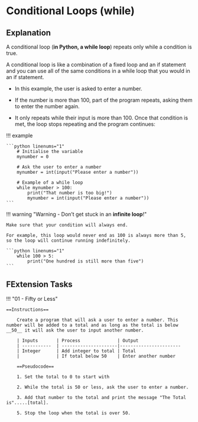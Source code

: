 # Conditional Loops (while)

## Explanation

A conditional loop (__in Python, a while loop__) repeats only while a condition is true. 

A conditional loop is like a combination of a fixed loop and an if statement and you can use all of the same conditions in a while loop that you would in an if statement.

* In this example, the user is asked to enter a number. 

* If the number is more than 100, part of the program repeats, asking them to enter the number again. 

* It only repeats while their input is more than 100. Once that condition is met, the loop stops repeating and the program continues:

!!! example

	```python linenums="1"
		# Initialise the variable
		mynumber = 0
		
		# Ask the user to enter a number
		mynumber = int(input("Please enter a number"))
		
		# Example of a while loop
		while mynumber > 100:
			print("That number is too big!")
			mynumber = int(input("Please enter a number"))
	```

!!! warning "Warning - Don’t get stuck in an __infinite loop__!"

	Make sure that your condition will always end.
	
	For example, this loop would never end as 100 is always more than 5, so the loop will continue running indefinitely.

	```python linenums="1"
		while 100 > 5:
			print("One hundred is still more than five")
	```

## FExtension Tasks

!!! "01 - Fifty or Less"

    ==Instructions==

	    Create a program that will ask a user to enter a number. This number will be added to a total and as long as the total is below __50__ it will ask the user to input another number.
	
	    | Inputs       | Process              | Output
	    | -----------  | ---------------------|-----------------------
	    | Integer      | Add integer to total | Total
	    |              | If total below 50    | Enter another number
	
	    ==Pseudocode==
	
	    1. Set the total to 0 to start with
	   
	    2. While the total is 50 or less, ask the user to enter a number.
	   
	    3. Add that number to the total and print the message "The Total is".....[total].
	   
	    5. Stop the loop when the total is over 50.
		
